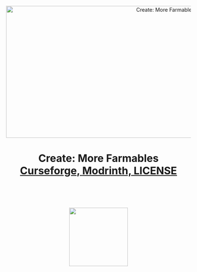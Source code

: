 <p style="text-align: center"><img src="https://raw.githubusercontent.com/Rockiecraft/Create-More-Farmables/cmfMC1.20.1/dev/images/Create_More_Farmables2.png" alt="Create: More Farmables" width="853" height="361" /></p>
<h1 align="center">Create: More Farmables<br>
	<a href="https://www.curseforge.com/minecraft/mc-mods/create-more-farmables">Curseforge,  </a>
	<a href="https://modrinth.com/mod/create-more-farmables">Modrinth,  </a>
	<a href="https://github.com/Rockiecraft/Create-More-Farmables/blob/Create-More-Farmables/LICENSE">LICENSE  </a>
    <br><br>
</h1>

<p>&nbsp;</p>
<p align="center"><a href="https://github.com/Rockiecraft/Create-More-Farmables/issues"><img src="https://i.imgur.com/qPmjSXy.png" width="160" /></a></a></p>

 
